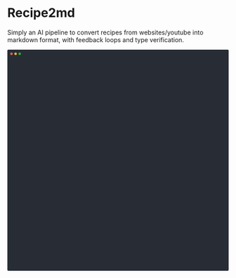 # Recipe2md

Simply an AI pipeline to convert recipes from websites/youtube into markdown format, with feedback loops and type verification.

![demo](examples/cast.svg)

